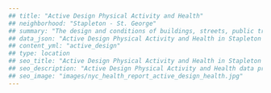 ```yaml
---
## title: "Active Design Physical Activity and Health"
## neighborhood: "Stapleton - St. George"
## summary: "The design and conditions of buildings, streets, public transportation and parks influence physical activity, use of active transportation and other healthy behavior. A neighborhood's features can also impact the safety of its residents."
## data_json: "Active Design Physical Activity and Health in Stapleton - St. George"
## content_yml: "active_design"
## type: location
## seo_title: "Active Design Physical Activity and Health in Stapleton - St. George"
## seo_description: "Active Design Physical Activity and Health data profile for the Stapleton - St. George neighborhood of NYC."
## seo_image: "images/nyc_health_report_active_design_health.jpg"
---
```


